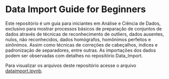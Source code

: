 # Data Import Guide for Beginners

Este repositório é um guia para iniciantes em Análise e Ciência de Dados, exclusivo para mostrar processos básicos de preparação de conjuntos de dados através de técnicas de reconhecimento de outliers, dados ausentes, nulos, não reconhecidos, dados homógrafos, homônimos perfeitos e sinônimos. Assim como técnicas de correções de cabeçalhos, índices e padronização de separadores, entre outras. As importações dos dados podem ser observadas com detalhes no repositório Data_Import.

Para visualizar os arquivos deste repositório acesse o arquivo <a href="https://github.com/fabianobriao/Data_Import/blob/main/dataimport.ipynb" > <span class="highlight">dataimport.ipynb</span></a>.
